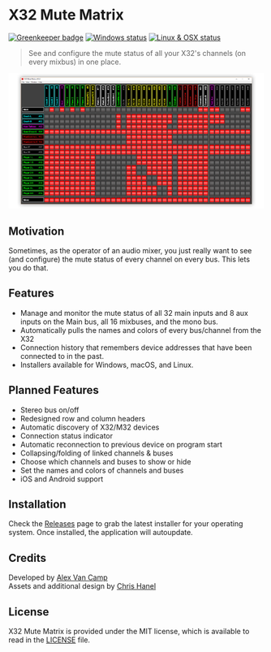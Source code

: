 # X32 Mute Matrix

[![Greenkeeper badge](https://badges.greenkeeper.io/lange/x32-mute-matrix.svg)](https://greenkeeper.io/)
[![Windows status](https://ci.appveyor.com/api/projects/status/rgtswyiipcqe4t4p?svg=true)](https://ci.appveyor.com/project/Lange/x32-mute-matrix)
[![Linux & OSX status](https://travis-ci.org/Lange/x32-mute-matrix.svg?branch=master)](https://travis-ci.org/Lange/x32-mute-matrix)

> See and configure the mute status of all your X32's channels (on every mixbus) in one place.

![screenshot](screenshot.png)

## Motivation
Sometimes, as the operator of an audio mixer, you just really want to see (and configure) the mute status of every channel on every bus. This lets you do that.

## Features
- Manage and monitor the mute status of all 32 main inputs and 8 aux inputs on the Main bus, all 16 mixbuses, and the mono bus.
- Automatically pulls the names and colors of every bus/channel from the X32
- Connection history that remembers device addresses that have been connected to in the past.
- Installers available for Windows, macOS, and Linux.

## Planned Features
- Stereo bus on/off
- Redesigned row and column headers
- Automatic discovery of X32/M32 devices
- Connection status indicator
- Automatic reconnection to previous device on program start
- Collapsing/folding of linked channels & buses
- Choose which channels and buses to show or hide
- Set the names and colors of channels and buses
- iOS and Android support

## Installation
Check the [Releases](https://github.com/lange/x32-mute-matrix/releases) page to grab the latest installer for your operating system.
Once installed, the application will autoupdate.

## Credits
Developed by [Alex Van Camp](https://twitter.com/vancamp)  
Assets and additional design by [Chris Hanel](https://twitter.com/chrishanel)

## License
X32 Mute Matrix is provided under the MIT license, which is available to read in the 
[LICENSE](https://github.com/lange/x32-mute-matrix/blob/master/LICENSE) file.
